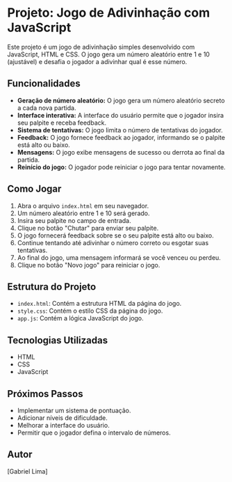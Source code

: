 # Projeto: Jogo de Adivinhação com JavaScript

Este projeto é um jogo de adivinhação simples desenvolvido com JavaScript, HTML e CSS. O jogo gera um número aleatório entre 1 e 10 (ajustável) e desafia o jogador a adivinhar qual é esse número.

## Funcionalidades

*   **Geração de número aleatório:** O jogo gera um número aleatório secreto a cada nova partida.
*   **Interface interativa:** A interface do usuário permite que o jogador insira seu palpite e receba feedback.
*   **Sistema de tentativas:** O jogo limita o número de tentativas do jogador.
*   **Feedback:** O jogo fornece feedback ao jogador, informando se o palpite está alto ou baixo.
*   **Mensagens:** O jogo exibe mensagens de sucesso ou derrota ao final da partida.
*   **Reinício do jogo:** O jogador pode reiniciar o jogo para tentar novamente.

## Como Jogar

1.  Abra o arquivo `index.html` em seu navegador.
2.  Um número aleatório entre 1 e 10 será gerado.
3.  Insira seu palpite no campo de entrada.
4.  Clique no botão "Chutar" para enviar seu palpite.
5.  O jogo fornecerá feedback sobre se o seu palpite está alto ou baixo.
6.  Continue tentando até adivinhar o número correto ou esgotar suas tentativas.
7.  Ao final do jogo, uma mensagem informará se você venceu ou perdeu.
8.  Clique no botão "Novo jogo" para reiniciar o jogo.

## Estrutura do Projeto

*   `index.html`: Contém a estrutura HTML da página do jogo.
*   `style.css`: Contém o estilo CSS da página do jogo.
*   `app.js`: Contém a lógica JavaScript do jogo.

## Tecnologias Utilizadas

*   HTML
*   CSS
*   JavaScript

## Próximos Passos

*   Implementar um sistema de pontuação.
*   Adicionar níveis de dificuldade.
*   Melhorar a interface do usuário.
*   Permitir que o jogador defina o intervalo de números.

## Autor

[Gabriel Lima]
